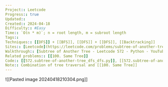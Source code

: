 ```yaml
---
Project:: Leetcode
Progress:: true
Updated:: 
Created:: 2024-04-18
Difficulty:: #Easy 
Time:: `O(n * m)`; n = root length, m = subroot length
Tags:: 
Techniques:: [[DFS]] + [[BFS]], [[DFS]] + [[DFS]], [[Backtracking]]
Sites:: [Leetcode](https://leetcode.com/problems/subtree-of-another-tree/description/)
Walkthrough:: [Subtree of Another Tree - Leetcode 572 - Python - YouTube](https://www.youtube.com/watch?v=E36O5SWp-LE)
Related problems:: [[100. Same Tree]]
Code:: [[572.subtree-of-another-tree_dfs_dfs.py]], [[572.subtree-of-another-tree_dfs_bfs.py]]
Note:: Combination of tree traversal and [[100. Same Tree]]
---
```


![[Pasted image 20240418210304.png]]

